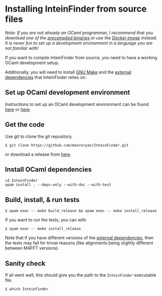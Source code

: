 # Installing InteinFinder from source files

*Note: If you are not already an OCaml programmer, I recommend that you download one of the [precompiled binaries](./installing-precompiled-binaries.md) or use the [Docker image](./installing-with-docker.md) instead.  It is never fun to set up a development environment in a language you are not familiar with!*

If you want to compile InteinFinder from source, you need to have a working OCaml development setup.

Additionally, you will need to install [GNU Make](https://www.gnu.org/software/make/) and the [external dependencies](./installing-external-dependencies.md) that InteinFinder relies on.

## Set up OCaml development environment

Instructions to set up an OCaml development environment can be found [here](https://ocaml.org/learn/tutorials/up_and_running.html) or [here](https://dev.realworldocaml.org/install.html).

## Get the code

Use git to clone the git repository.

```
$ git clone https://github.com/mooreryan/InteinFinder.git
```

or download a release from [here](https://github.com/mooreryan/InteinFinder/releases).

## Install OCaml dependencies

```
cd InteinFinder
opam install . --deps-only --with-doc --with-test
```

## Build, install, & run tests

```
$ opam exec -- make build_release && opam exec -- make install_release
```

If you want to run the tests, you can with

```
$ opam exec -- make install_release
```

Note that if you have different versions of the [external dependencies](TODO), then the tests may fail for trivial reasons (like alignments being slightly different between MAFFT versions).

## Sanity check

If all went well, this should give you the path to the `InteinFinder` executable file.

```
$ which InteinFinder
```
